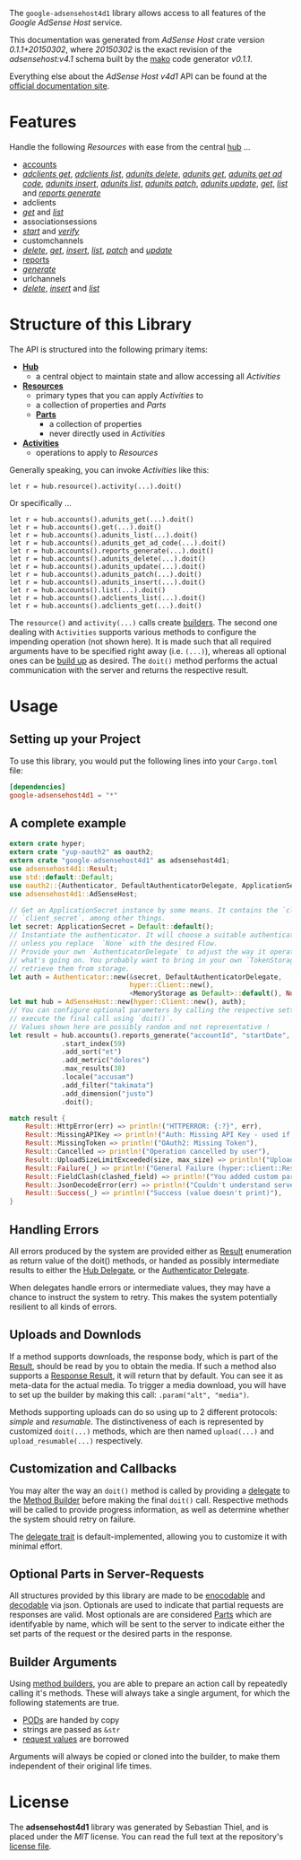 <!---
DO NOT EDIT !
This file was generated automatically from 'src/mako/README.md.mako'
DO NOT EDIT !
-->
The `google-adsensehost4d1` library allows access to all features of the *Google AdSense Host* service.

This documentation was generated from *AdSense Host* crate version *0.1.1+20150302*, where *20150302* is the exact revision of the *adsensehost:v4.1* schema built by the [mako](http://www.makotemplates.org/) code generator *v0.1.1*.

Everything else about the *AdSense Host* *v4d1* API can be found at the
[official documentation site](https://developers.google.com/adsense/host/).
# Features

Handle the following *Resources* with ease from the central [hub](http://byron.github.io/google-apis-rs/google-adsensehost4d1/struct.AdSenseHost.html) ... 

* [accounts](http://byron.github.io/google-apis-rs/google-adsensehost4d1/struct.Account.html)
 * [*adclients get*](http://byron.github.io/google-apis-rs/google-adsensehost4d1/struct.AccountAdclientGetCall.html), [*adclients list*](http://byron.github.io/google-apis-rs/google-adsensehost4d1/struct.AccountAdclientListCall.html), [*adunits delete*](http://byron.github.io/google-apis-rs/google-adsensehost4d1/struct.AccountAdunitDeleteCall.html), [*adunits get*](http://byron.github.io/google-apis-rs/google-adsensehost4d1/struct.AccountAdunitGetCall.html), [*adunits get ad code*](http://byron.github.io/google-apis-rs/google-adsensehost4d1/struct.AccountAdunitGetAdCodeCall.html), [*adunits insert*](http://byron.github.io/google-apis-rs/google-adsensehost4d1/struct.AccountAdunitInsertCall.html), [*adunits list*](http://byron.github.io/google-apis-rs/google-adsensehost4d1/struct.AccountAdunitListCall.html), [*adunits patch*](http://byron.github.io/google-apis-rs/google-adsensehost4d1/struct.AccountAdunitPatchCall.html), [*adunits update*](http://byron.github.io/google-apis-rs/google-adsensehost4d1/struct.AccountAdunitUpdateCall.html), [*get*](http://byron.github.io/google-apis-rs/google-adsensehost4d1/struct.AccountGetCall.html), [*list*](http://byron.github.io/google-apis-rs/google-adsensehost4d1/struct.AccountListCall.html) and [*reports generate*](http://byron.github.io/google-apis-rs/google-adsensehost4d1/struct.AccountReportGenerateCall.html)
* adclients
 * [*get*](http://byron.github.io/google-apis-rs/google-adsensehost4d1/struct.AdclientGetCall.html) and [*list*](http://byron.github.io/google-apis-rs/google-adsensehost4d1/struct.AdclientListCall.html)
* associationsessions
 * [*start*](http://byron.github.io/google-apis-rs/google-adsensehost4d1/struct.AssociationsessionStartCall.html) and [*verify*](http://byron.github.io/google-apis-rs/google-adsensehost4d1/struct.AssociationsessionVerifyCall.html)
* customchannels
 * [*delete*](http://byron.github.io/google-apis-rs/google-adsensehost4d1/struct.CustomchannelDeleteCall.html), [*get*](http://byron.github.io/google-apis-rs/google-adsensehost4d1/struct.CustomchannelGetCall.html), [*insert*](http://byron.github.io/google-apis-rs/google-adsensehost4d1/struct.CustomchannelInsertCall.html), [*list*](http://byron.github.io/google-apis-rs/google-adsensehost4d1/struct.CustomchannelListCall.html), [*patch*](http://byron.github.io/google-apis-rs/google-adsensehost4d1/struct.CustomchannelPatchCall.html) and [*update*](http://byron.github.io/google-apis-rs/google-adsensehost4d1/struct.CustomchannelUpdateCall.html)
* [reports](http://byron.github.io/google-apis-rs/google-adsensehost4d1/struct.Report.html)
 * [*generate*](http://byron.github.io/google-apis-rs/google-adsensehost4d1/struct.ReportGenerateCall.html)
* urlchannels
 * [*delete*](http://byron.github.io/google-apis-rs/google-adsensehost4d1/struct.UrlchannelDeleteCall.html), [*insert*](http://byron.github.io/google-apis-rs/google-adsensehost4d1/struct.UrlchannelInsertCall.html) and [*list*](http://byron.github.io/google-apis-rs/google-adsensehost4d1/struct.UrlchannelListCall.html)




# Structure of this Library

The API is structured into the following primary items:

* **[Hub](http://byron.github.io/google-apis-rs/google-adsensehost4d1/struct.AdSenseHost.html)**
    * a central object to maintain state and allow accessing all *Activities*
* **[Resources](http://byron.github.io/google-apis-rs/google-adsensehost4d1/trait.Resource.html)**
    * primary types that you can apply *Activities* to
    * a collection of properties and *Parts*
    * **[Parts](http://byron.github.io/google-apis-rs/google-adsensehost4d1/trait.Part.html)**
        * a collection of properties
        * never directly used in *Activities*
* **[Activities](http://byron.github.io/google-apis-rs/google-adsensehost4d1/trait.CallBuilder.html)**
    * operations to apply to *Resources*

Generally speaking, you can invoke *Activities* like this:

```Rust,ignore
let r = hub.resource().activity(...).doit()
```

Or specifically ...

```ignore
let r = hub.accounts().adunits_get(...).doit()
let r = hub.accounts().get(...).doit()
let r = hub.accounts().adunits_list(...).doit()
let r = hub.accounts().adunits_get_ad_code(...).doit()
let r = hub.accounts().reports_generate(...).doit()
let r = hub.accounts().adunits_delete(...).doit()
let r = hub.accounts().adunits_update(...).doit()
let r = hub.accounts().adunits_patch(...).doit()
let r = hub.accounts().adunits_insert(...).doit()
let r = hub.accounts().list(...).doit()
let r = hub.accounts().adclients_list(...).doit()
let r = hub.accounts().adclients_get(...).doit()
```

The `resource()` and `activity(...)` calls create [builders][builder-pattern]. The second one dealing with `Activities` 
supports various methods to configure the impending operation (not shown here). It is made such that all required arguments have to be 
specified right away (i.e. `(...)`), whereas all optional ones can be [build up][builder-pattern] as desired.
The `doit()` method performs the actual communication with the server and returns the respective result.

# Usage

## Setting up your Project

To use this library, you would put the following lines into your `Cargo.toml` file:

```toml
[dependencies]
google-adsensehost4d1 = "*"
```

## A complete example

```Rust
extern crate hyper;
extern crate "yup-oauth2" as oauth2;
extern crate "google-adsensehost4d1" as adsensehost4d1;
use adsensehost4d1::Result;
use std::default::Default;
use oauth2::{Authenticator, DefaultAuthenticatorDelegate, ApplicationSecret, MemoryStorage};
use adsensehost4d1::AdSenseHost;

// Get an ApplicationSecret instance by some means. It contains the `client_id` and 
// `client_secret`, among other things.
let secret: ApplicationSecret = Default::default();
// Instantiate the authenticator. It will choose a suitable authentication flow for you, 
// unless you replace  `None` with the desired Flow.
// Provide your own `AuthenticatorDelegate` to adjust the way it operates and get feedback about 
// what's going on. You probably want to bring in your own `TokenStorage` to persist tokens and
// retrieve them from storage.
let auth = Authenticator::new(&secret, DefaultAuthenticatorDelegate,
                              hyper::Client::new(),
                              <MemoryStorage as Default>::default(), None);
let mut hub = AdSenseHost::new(hyper::Client::new(), auth);
// You can configure optional parameters by calling the respective setters at will, and
// execute the final call using `doit()`.
// Values shown here are possibly random and not representative !
let result = hub.accounts().reports_generate("accountId", "startDate", "endDate")
             .start_index(59)
             .add_sort("et")
             .add_metric("dolores")
             .max_results(38)
             .locale("accusam")
             .add_filter("takimata")
             .add_dimension("justo")
             .doit();

match result {
    Result::HttpError(err) => println!("HTTPERROR: {:?}", err),
    Result::MissingAPIKey => println!("Auth: Missing API Key - used if there are no scopes"),
    Result::MissingToken => println!("OAuth2: Missing Token"),
    Result::Cancelled => println!("Operation cancelled by user"),
    Result::UploadSizeLimitExceeded(size, max_size) => println!("Upload size too big: {} of {}", size, max_size),
    Result::Failure(_) => println!("General Failure (hyper::client::Response doesn't print)"),
    Result::FieldClash(clashed_field) => println!("You added custom parameter which is part of builder: {:?}", clashed_field),
    Result::JsonDecodeError(err) => println!("Couldn't understand server reply - maybe API needs update: {:?}", err),
    Result::Success(_) => println!("Success (value doesn't print)"),
}

```
## Handling Errors

All errors produced by the system are provided either as [Result](http://byron.github.io/google-apis-rs/google-adsensehost4d1/enum.Result.html) enumeration as return value of 
the doit() methods, or handed as possibly intermediate results to either the 
[Hub Delegate](http://byron.github.io/google-apis-rs/google-adsensehost4d1/trait.Delegate.html), or the [Authenticator Delegate](http://byron.github.io/google-apis-rs/google-adsensehost4d1/../yup-oauth2/trait.AuthenticatorDelegate.html).

When delegates handle errors or intermediate values, they may have a chance to instruct the system to retry. This 
makes the system potentially resilient to all kinds of errors.

## Uploads and Downlods
If a method supports downloads, the response body, which is part of the [Result](http://byron.github.io/google-apis-rs/google-adsensehost4d1/enum.Result.html), should be
read by you to obtain the media.
If such a method also supports a [Response Result](http://byron.github.io/google-apis-rs/google-adsensehost4d1/trait.ResponseResult.html), it will return that by default.
You can see it as meta-data for the actual media. To trigger a media download, you will have to set up the builder by making
this call: `.param("alt", "media")`.

Methods supporting uploads can do so using up to 2 different protocols: 
*simple* and *resumable*. The distinctiveness of each is represented by customized 
`doit(...)` methods, which are then named `upload(...)` and `upload_resumable(...)` respectively.

## Customization and Callbacks

You may alter the way an `doit()` method is called by providing a [delegate](http://byron.github.io/google-apis-rs/google-adsensehost4d1/trait.Delegate.html) to the 
[Method Builder](http://byron.github.io/google-apis-rs/google-adsensehost4d1/trait.CallBuilder.html) before making the final `doit()` call. 
Respective methods will be called to provide progress information, as well as determine whether the system should 
retry on failure.

The [delegate trait](http://byron.github.io/google-apis-rs/google-adsensehost4d1/trait.Delegate.html) is default-implemented, allowing you to customize it with minimal effort.

## Optional Parts in Server-Requests

All structures provided by this library are made to be [enocodable](http://byron.github.io/google-apis-rs/google-adsensehost4d1/trait.RequestValue.html) and 
[decodable](http://byron.github.io/google-apis-rs/google-adsensehost4d1/trait.ResponseResult.html) via json. Optionals are used to indicate that partial requests are responses are valid.
Most optionals are are considered [Parts](http://byron.github.io/google-apis-rs/google-adsensehost4d1/trait.Part.html) which are identifyable by name, which will be sent to 
the server to indicate either the set parts of the request or the desired parts in the response.

## Builder Arguments

Using [method builders](http://byron.github.io/google-apis-rs/google-adsensehost4d1/trait.CallBuilder.html), you are able to prepare an action call by repeatedly calling it's methods.
These will always take a single argument, for which the following statements are true.

* [PODs][wiki-pod] are handed by copy
* strings are passed as `&str`
* [request values](http://byron.github.io/google-apis-rs/google-adsensehost4d1/trait.RequestValue.html) are borrowed

Arguments will always be copied or cloned into the builder, to make them independent of their original life times.

[wiki-pod]: http://en.wikipedia.org/wiki/Plain_old_data_structure
[builder-pattern]: http://en.wikipedia.org/wiki/Builder_pattern
[google-go-api]: https://github.com/google/google-api-go-client

# License
The **adsensehost4d1** library was generated by Sebastian Thiel, and is placed 
under the *MIT* license.
You can read the full text at the repository's [license file][repo-license].

[repo-license]: https://github.com/Byron/google-apis-rs/LICENSE.md
